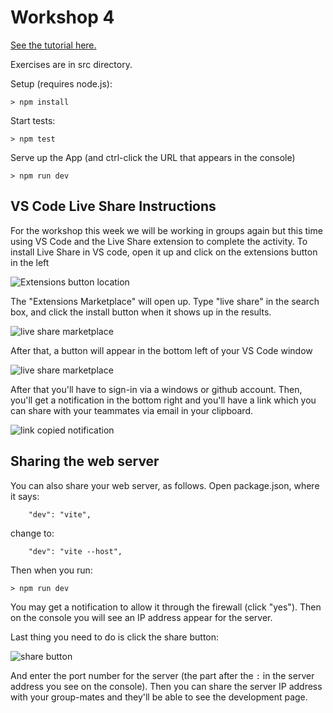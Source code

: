 # Workshop 4

[See the tutorial here.](https://tgdwyer.github.io/asteroids/)

Exercises are in src directory.

Setup (requires node.js):
```
> npm install
```

Start tests:
```
> npm test
```

Serve up the App (and ctrl-click the URL that appears in the console)
```
> npm run dev
```

## VS Code Live Share Instructions

For the workshop this week we will be working in groups again but this time using VS Code and the Live Share extension to complete the activity.  To install Live Share in VS code, open it up and click on the extensions button in the left

![Extensions button location](img/extensionsbutton.png)

The "Extensions Marketplace" will open up.  Type "live share" in the search box, and click the install button when it shows up in the results.

![live share marketplace](img/livesharemarketplace.png)

After that, a button will appear in the bottom left of your VS Code window

![live share marketplace](img/livesharenotification.png)


After that you'll have to sign-in via a windows or github account. Then, you'll get a notification in the bottom right and you'll have a link which you can share with your teammates via email in your clipboard.

![link copied notification](img/sharelink.png)

## Sharing the web server

You can also share your web server, as follows. Open package.json, where it says:
```
    "dev": "vite",
```
change to:

```
    "dev": "vite --host",
```
Then when you run:
```
> npm run dev
```
You may get a notification to allow it through the firewall (click "yes"). Then on the console you will see an IP address appear for the server.

Last thing you need to do is click the share button:

![share button](img/liveshareicon.png)

And enter the port number for the server (the part after the `:` in the server address you see on the console).
Then you can share the server IP address with your group-mates and they'll be able to see the development page.
